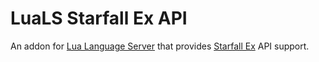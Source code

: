 # LuaLS Starfall Ex API

An addon for [Lua Language Server](https://luals.github.io) that provides [Starfall Ex](https://github.com/thegrb93/StarfallEx) API support.
